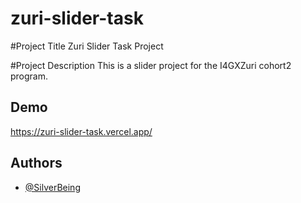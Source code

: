 # zuri-slider-task

#Project Title
Zuri Slider Task Project

#Project Description
This is a slider project for the I4GXZuri cohort2 program. 


## Demo

https://zuri-slider-task.vercel.app/

## Authors

- [@SilverBeing](https://github.com/SilverBeing)

